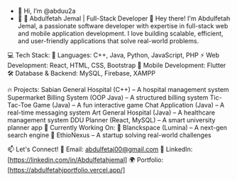 - 👋 Hi, I’m @abduu2a
- 👀 🚀 Abdulfetah Jemal | Full-Stack Developer
👋 Hey there! I'm Abdulfetah Jemal, a passionate software developer with expertise in full-stack web and mobile application development. I love building scalable, efficient, and user-friendly applications that solve real-world problems.

💻 Tech Stack:
🚀 Languages: C++, Java, Python, JavaScript, PHP
⚡ Web Development: React, HTML, CSS, Bootstrap
📱 Mobile Development: Flutter
🛠️ Database & Backend: MySQL, Firebase, XAMPP

🔥 Projects:
Sabian General Hospital (C++) – A hospital management system
Supermarket Billing System (OOP Java) – A structured billing system
Tic-Tac-Toe Game (Java) – A fun interactive game
Chat Application (Java) – A real-time messaging system
Art General Hospital (Java) – A healthcare management system
DDU Planner (React, MySQL) – A smart university planner app
🌱 Currently Working On:
🚀 Blanckspace (Lumina) – A next-gen search engine
🚀 EthioNexus – A startup solving real-world challenges

📫 Let's Connect!
📧 Email: abdulfetaj00@gmail.com
💼 LinkedIn: [https://linkedin.com/in/Abdulfetahjemal]
🌍 Portfolio: [https://abdulfetahjportfolio.vercel.app/]

<!---
abduu2a/abduu2a is a ✨ special ✨ repository because its `README.md` (this file) appears on your GitHub profile.
You can click the Preview link to take a look at your changes.
--->
